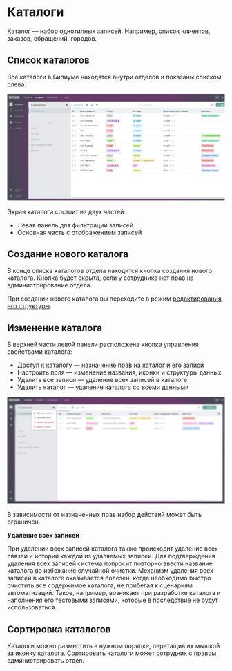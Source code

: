 # Каталоги

Каталог — набор однотипных записей. Например, список клиентов, заказов, обращений, городов.

## Список каталогов

Все каталоги в Бипиуме находятся внутри отделов и показаны списком слева:

![](<.gitbook/assets/1 - Список каталогов 2.png>)

Экран каталога состоит из двух частей:

* Левая панель для фильтрации записей
* Основная часть с отображением записей

## Создание нового каталога

В конце списка каталогов отдела находится кнопка создания нового каталога. Кнопка будет скрыта, если у сотрудника нет прав на администрирование отдела.

При создании нового каталога вы переходите в режим [редактирования его структуры](catalog-edit.md).

## Изменение каталога

В верхней части левой панели расположена кнопка управления свойствами каталога:

* Доступ к каталогу — назначение прав на каталог и его записи
* Настроить поля — изменение названия, иконки и структуры данных
* Удалить все записи — удаление всех записей в каталоге
* Удалить каталог — удаление каталога со всеми данными

![](<.gitbook/assets/3 - Изменение каталога 2.png>)

В зависимости от назначенных прав набор действий может быть ограничен.

**Удаление всех записей**

При удалении всех записей каталога также происходит удаление всех связей и историй каждой из удаляемых записей. Для подтверждения удаления всех записей система попросит повторно ввести название каталога во избежание случайной очистки. Механизм удаления всех записей в каталоге оказывается полезен, когда необходимо быстро очистить все содержимое каталога, не прибегая к сценариям автоматизаций. Такое, например, возникает при разработке каталога и наполнения его тестовыми записями, которые в последствие не будут использоваться.

## Сортировка каталогов

Каталоги можно разместить в нужном порядке, перетащив их мышкой за иконку каталога. Сортировать каталоги может сотрудник с правом администрировать отдел.
